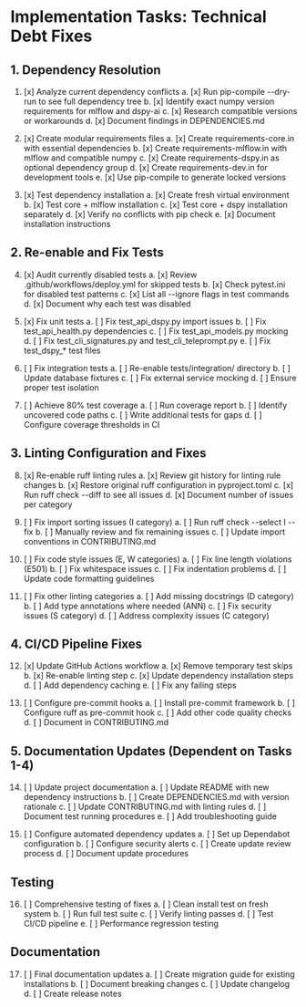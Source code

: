 # Implementation Tasks: Technical Debt Fixes

## 1. Dependency Resolution
1. [x] Analyze current dependency conflicts
   a. [x] Run pip-compile --dry-run to see full dependency tree
   b. [x] Identify exact numpy version requirements for mlflow and dspy-ai
   c. [x] Research compatible versions or workarounds
   d. [x] Document findings in DEPENDENCIES.md

2. [x] Create modular requirements files
   a. [x] Create requirements-core.in with essential dependencies
   b. [x] Create requirements-mlflow.in with mlflow and compatible numpy
   c. [x] Create requirements-dspy.in as optional dependency group
   d. [x] Create requirements-dev.in for development tools
   e. [x] Use pip-compile to generate locked versions

3. [x] Test dependency installation
   a. [x] Create fresh virtual environment
   b. [x] Test core + mlflow installation
   c. [x] Test core + dspy installation separately
   d. [x] Verify no conflicts with pip check
   e. [x] Document installation instructions

## 2. Re-enable and Fix Tests
4. [x] Audit currently disabled tests
   a. [x] Review .github/workflows/deploy.yml for skipped tests
   b. [x] Check pytest.ini for disabled test patterns
   c. [x] List all --ignore flags in test commands
   d. [x] Document why each test was disabled

5. [x] Fix unit tests
   a. [ ] Fix test_api_dspy.py import issues
   b. [ ] Fix test_api_health.py dependencies
   c. [ ] Fix test_api_models.py mocking
   d. [ ] Fix test_cli_signatures.py and test_cli_teleprompt.py
   e. [ ] Fix test_dspy_* test files

6. [ ] Fix integration tests
   a. [ ] Re-enable tests/integration/ directory
   b. [ ] Update database fixtures
   c. [ ] Fix external service mocking
   d. [ ] Ensure proper test isolation

7. [ ] Achieve 80% test coverage
   a. [ ] Run coverage report
   b. [ ] Identify uncovered code paths
   c. [ ] Write additional tests for gaps
   d. [ ] Configure coverage thresholds in CI

## 3. Linting Configuration and Fixes
8. [x] Re-enable ruff linting rules
   a. [x] Review git history for linting rule changes
   b. [x] Restore original ruff configuration in pyproject.toml
   c. [x] Run ruff check --diff to see all issues
   d. [x] Document number of issues per category

9. [ ] Fix import sorting issues (I category)
   a. [ ] Run ruff check --select I --fix
   b. [ ] Manually review and fix remaining issues
   c. [ ] Update import conventions in CONTRIBUTING.md

10. [ ] Fix code style issues (E, W categories)
    a. [ ] Fix line length violations (E501)
    b. [ ] Fix whitespace issues
    c. [ ] Fix indentation problems
    d. [ ] Update code formatting guidelines

11. [ ] Fix other linting categories
    a. [ ] Add missing docstrings (D category)
    b. [ ] Add type annotations where needed (ANN)
    c. [ ] Fix security issues (S category)
    d. [ ] Address complexity issues (C category)

## 4. CI/CD Pipeline Fixes
12. [x] Update GitHub Actions workflow
    a. [x] Remove temporary test skips
    b. [x] Re-enable linting step
    c. [x] Update dependency installation steps
    d. [ ] Add dependency caching
    e. [ ] Fix any failing steps

13. [ ] Configure pre-commit hooks
    a. [ ] Install pre-commit framework
    b. [ ] Configure ruff as pre-commit hook
    c. [ ] Add other code quality checks
    d. [ ] Document in CONTRIBUTING.md

## 5. Documentation Updates (Dependent on Tasks 1-4)
14. [ ] Update project documentation
    a. [ ] Update README with new dependency instructions
    b. [ ] Create DEPENDENCIES.md with version rationale
    c. [ ] Update CONTRIBUTING.md with linting rules
    d. [ ] Document test running procedures
    e. [ ] Add troubleshooting guide

15. [ ] Configure automated dependency updates
    a. [ ] Set up Dependabot configuration
    b. [ ] Configure security alerts
    c. [ ] Create update review process
    d. [ ] Document update procedures

## Testing
16. [ ] Comprehensive testing of fixes
    a. [ ] Clean install test on fresh system
    b. [ ] Run full test suite
    c. [ ] Verify linting passes
    d. [ ] Test CI/CD pipeline
    e. [ ] Performance regression testing

## Documentation
17. [ ] Final documentation updates
    a. [ ] Create migration guide for existing installations
    b. [ ] Document breaking changes
    c. [ ] Update changelog
    d. [ ] Create release notes